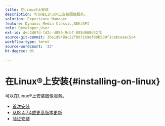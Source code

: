 ```yaml
---
title: 在Linux®上安装
description: 可以在Linux®上安装图像服务。
solution: Experience Manager
feature: Dynamic Media Classic,SDK/API
role: Developer,User
exl-id: dec2d67d-fd2c-4856-9cb7-085d668d42fb
source-git-commit: 3be1d948ac22f907169ef09b509f1cebceaec5c4
workflow-type: tm+mt
source-wordcount: '33'
ht-degree: 0%

---
```


# 在Linux®上安装{#installing-on-linux}

可以在Linux®上安装图像服务。

* [首次安装](t-first-install-lin.md)
* [从IS 4.7.4或更高版本更新](t-update-lin.md)
* [验证安装](t-verify-install-lin.md)
